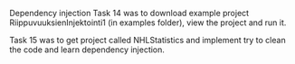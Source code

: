 Dependency injection
Task 14 was to download example project RiippuvuuksienInjektointi1 (in examples
folder), view the project and run it.

Task 15 was to get project called NHLStatistics and implement try to clean the
code and learn dependency injection.
